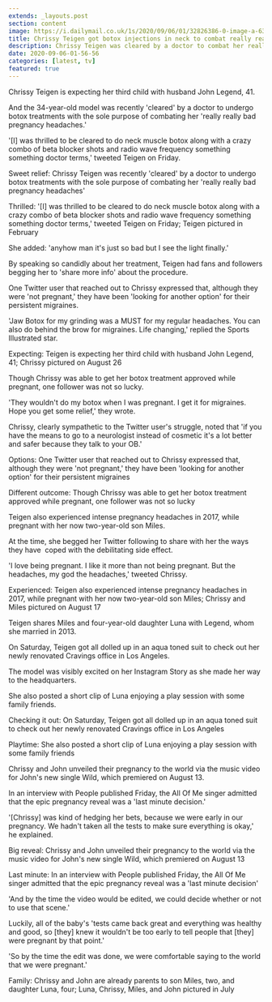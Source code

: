 ```yaml
---
extends: _layouts.post
section: content
image: https://i.dailymail.co.uk/1s/2020/09/06/01/32826386-0-image-a-63_1599351702008.jpg 
title: Chrissy Teigen got botox injections in neck to combat really really bad pregnancy headaches 
description: Chrissy Teigen was cleared by a doctor to combat her really really bad pregnancy headaches with botox. She is expecting her third child with husband John Legend. 
date: 2020-09-06-01-56-56 
categories: [latest, tv] 
featured: true 
--- 
```

Chrissy Teigen is expecting her third child with husband John Legend, 41. 

And the 34-year-old model was recently 'cleared' by a doctor to undergo botox treatments with the sole purpose of combating her 'really really bad pregnancy headaches.'

'[I] was thrilled to be cleared to do neck muscle botox along with a crazy combo of beta blocker shots and radio wave frequency something something doctor terms,' tweeted Teigen on Friday.

Sweet relief: Chrissy Teigen was recently 'cleared' by a doctor to undergo botox treatments with the sole purpose of combating her 'really really bad pregnancy headaches'

Thrilled: '[I] was thrilled to be cleared to do neck muscle botox along with a crazy combo of beta blocker shots and radio wave frequency something something doctor terms,' tweeted Teigen on Friday; Teigen pictured in February

She added: 'anyhow man it's just so bad but I see the light finally.'

By speaking so candidly about her treatment, Teigen had fans and followers begging her to 'share more info' about the procedure. 

One Twitter user that reached out to Chrissy expressed that, although they were 'not pregnant,' they have been 'looking for another option' for their persistent migraines.

'Jaw Botox for my grinding was a MUST for my regular headaches. You can also do behind the brow for migraines. Life changing,' replied the Sports Illustrated star.

Expecting: Teigen is expecting her third child with husband John Legend, 41; Chrissy pictured on August 26

Though Chrissy was able to get her botox treatment approved while pregnant, one follower was not so lucky.

'They wouldn't do my botox when I was pregnant. I get it for migraines. Hope you get some relief,' they wrote.

Chrissy, clearly sympathetic to the Twitter user's struggle, noted that 'if you have the means to go to a neurologist instead of cosmetic it's a lot better and safer because they talk to your OB.' 

Options: One Twitter user that reached out to Chrissy expressed that, although they were 'not pregnant,' they have been 'looking for another option' for their persistent migraines

Different outcome: Though Chrissy was able to get her botox treatment approved while pregnant, one follower was not so lucky

Teigen also experienced intense pregnancy headaches in 2017, while pregnant with her now two-year-old son Miles.

At the time, she begged her Twitter following to share with her the ways they have  coped with the debilitating side effect.

'I love being pregnant. I like it more than not being pregnant. But the headaches, my god the headaches,' tweeted Chrissy.

Experienced: Teigen also experienced intense pregnancy headaches in 2017, while pregnant with her now two-year-old son Miles; Chrissy and Miles pictured on August 17

Teigen shares Miles and four-year-old daughter Luna with Legend, whom she married in 2013.

On Saturday, Teigen got all dolled up in an aqua toned suit to check out her newly renovated Cravings office in Los Angeles.

The model was visibly excited on her Instagram Story as she made her way to the headquarters.

She also posted a short clip of Luna enjoying a play session with some family friends.   

Checking it out: On Saturday, Teigen got all dolled up in an aqua toned suit to check out her newly renovated Cravings office in Los Angeles

Playtime: She also posted a short clip of Luna enjoying a play session with some family friends

Chrissy and John unveiled their pregnancy to the world via the music video for John's new single Wild, which premiered on August 13.

In an interview with People published Friday, the All Of Me singer admitted that the epic pregnancy reveal was a 'last minute decision.' 

'[Chrissy] was kind of hedging her bets, because we were early in our pregnancy. We hadn't taken all the tests to make sure everything is okay,' he explained. 

Big reveal: Chrissy and John unveiled their pregnancy to the world via the music video for John's new single Wild, which premiered on August 13

Last minute: In an interview with People published Friday, the All Of Me singer admitted that the epic pregnancy reveal was a 'last minute decision'

'And by the time the video would be edited, we could decide whether or not to use that scene.'

Luckily, all of the baby's 'tests came back great and everything was healthy and good, so [they] knew it wouldn't be too early to tell people that [they] were pregnant by that point.'  

'So by the time the edit was done, we were comfortable saying to the world that we were pregnant.' 

Family: Chrissy and John are already parents to son Miles, two, and daughter Luna, four; Luna, Chrissy, Miles, and John pictured in July

